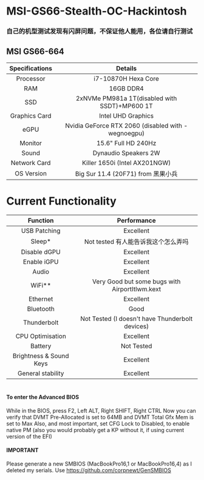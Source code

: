 # MSI-GS66-Stealth-OC-Hackintosh
### 自己的机型测试发现有闪屏问题，不保证他人能用，各位请自行测试
## MSI GS66-664
| Specifications | Details |
|:-: |:-: |
| Processor | i7-10870H Hexa Core  |
| RAM | 16GB DDR4 |
| SSD | 2xNVMe PM981a 1T(disabled with SSDT)+MP600 1T |
| Graphics Card | Intel UHD Graphics |
| eGPU | Nvidia GeForce RTX 2060  (disabled with -wegnoegpu) |
| Monitor | 15.6" Full HD 240Hz |
| Sound | Dynaudio Speakers 2W |
| Network Card | Killer 1650i (Intel AX201NGW) |
| OS Version | Big Sur 11.4 (20F71) from 黑果小兵 |

# Current Functionality

| Function | Performance |
|:-: |:-: |
| USB Patching | Excellent |
| Sleep* | Not tested 有人能告诉我这个怎么弄吗 |
| Disable dGPU | Excellent |
| Enable iGPU | Excellent |
| Audio | Excellent |
| WiFi** | Very Good but some bugs with AirportItlwm.kext|
| Ethernet | Excellent|
| Bluetooth | Good |
| Thunderbolt | Not Tested (I doesn't have Thunderbolt devices)|
| CPU Optimisation | Excellent |
| Battery | Not Tested |
| Brightness & Sound Keys | Excellent |
| General stability | Excellent |

#
#### To enter the Advanced BIOS
While in the BIOS, press F2, Left ALT, Right SHIFT, Right CTRL
Now you can verify that DVMT Pre-Allocated is set to 64MB and DVMT Total Gfx Mem is set to Max
Also, and most important, set CFG Lock to Disabled, to enable native PM (also you would probably get a KP without it, if using current version of the EFI)

#### IMPORTANT

Please generate a new SMBIOS (MacBookPro16,1 or MacBookPro16,4) as I deleted my serials. 
Use https://github.com/corpnewt/GenSMBIOS
